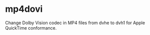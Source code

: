 # mp4dovi

Change Dolby Vision codec in MP4 files from dvhe to dvh1 for Apple QuickTime conformance.